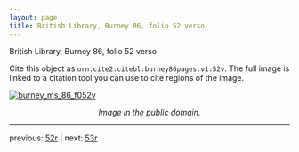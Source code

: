 ```yaml
---
layout: page
title: British Library, Burney 86, folio 52 verso
---
```


British Library, Burney 86, folio 52 verso

Cite this object as `urn:cite2:citebl:burney86pages.v1:52v`.  The full image is linked to a citation tool you can use to cite regions of the image.

[![burney_ms_86_f052v](http://www.homermultitext.org/iipsrv?IIIF=/project/homer/pyramidal/deepzoom/citebl/burney86imgs/v1/burney_ms_86_f052v.tif/full/800,/0/default.jpg)](http://www.homermultitext.org/ict2/?urn=urn:cite2:citebl:burney86imgs.v1:burney_ms_86_f052v) 

<p style="text-align: center; font-style: italic;">Image in the public domain.</p>

---

previous: [52r](../52r/) | next: [53r](../53r/)